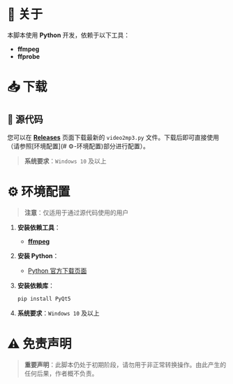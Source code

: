 # 📜 关于

本脚本使用 **Python** 开发，依赖于以下工具：

- **ffmpeg**
- **ffprobe**

# 📥 下载

## 📂 源代码

您可以在 [**Releases**](https://github.com/yhgzs-111/video2mp3/releases/latest/download/video2mp3.py) 页面下载最新的 `video2mp3.py` 文件。下载后即可直接使用（请参照[环境配置](# ⚙️-环境配置)部分进行配置）。

> **系统要求**：`Windows 10` 及以上

# ⚙️ 环境配置

> **注意**：仅适用于通过源代码使用的用户

1. **安装依赖工具**：
   - [**ffmpeg**](https://ffmpeg.org/)

2. **安装 Python**：
   - [Python 官方下载页面](https://www.python.org/downloads/)

3. **安装依赖库**：
   ```bash
   pip install PyQt5
   
4. **系统要求**：`Windows 10` 及以上

# ⚠️ 免责声明

> **重要声明**：此脚本仍处于初期阶段，请勿用于非正常转换操作。由此产生的任何后果，作者概不负责。
